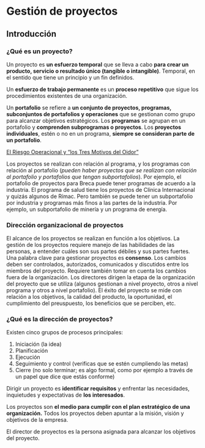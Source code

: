 # Gestión de proyectos
## Introducción
### ¿Qué es un proyecto?
Un proyecto es **un esfuerzo temporal** que se lleva a cabo **para crear un producto, servicio o resultado único (tangible o intangible)**. Temporal, en el sentido que tiene un principio y un fin definidos.

Un **esfuerzo de trabajo permanente** es un **proceso repetitivo** que sigue los procedimientos existentes de una organización.

Un **portafolio** se refiere a **un conjunto de proyectos, programas, subconjuntos de portafolios y operaciones** que se gestionan como grupo para alcanzar objetivos estratégicos. Los **programas** se agrupan en un portafolio y **comprenden subprogramas o proyectos**. Los **proyectos individuales**, estén o no en un programa, **siempre se consideran parte de un portafolio**.

[El Riesgo Operacional y “los Tres Motivos del Oidor”](http://notigerencia.com.ve/index.php/component/k2/item/2524-el-riesgo-operacional-y-los-tres-motivos-del-oidor)

Los proyectos se realizan con relación al programa, y los programas con relación al portafolio (*pueden haber proyectos que se realizan con relación al portafolio y portafolios que tengan subportafolios*). Por ejemplo, el portafolio de proyectos para Breca puede tener programas de acuerdo a la industria. El programa de salud tiene los proyectos de Clínica Internacional y quizás algunos de Rímac. Pero también se puede tener un subportafolio por industria y programas más finos a las partes de la industria. Por ejemplo, un subportafolio de minería y un programa de energía.

### Dirección organizacional de proyectos

El alcance de los proyectos se realizan en función a los objetivos. La gestión de los proyectos requiere manejo de las habilidades de las personas, a entender cuáles son sus partes débiles y sus partes fuertes. Una palabra clave para gestionar proyectos es **consenso**. Los cambios deben ser controlados, autorizados, comunicados y discutidos entre los miembros del proyecto. Requiere también tomar en cuenta los cambios fuera de la organización. Los directores dirigen la etapa de la organización del proyecto que se utiliza (algunos gestionan a nivel proyecto, otros a nivel programa y otros a nivel portafolio). El éxito del proyecto se mide con relación a los objetivos, la calidad del producto, la oportunidad, el cumplimiento del preuspuesto, los beneficios que se perciben, etc.

### ¿Qué es la dirección de proyectos?
Existen cinco grupos de procesos principales:

1. Iniciación (la idea)
2. Planificación
3. Ejecución
4. Seguimiento y control (verificas que se estén cumpliendo las metas)
5. Cierre (no solo terminar; es algo formal, como por ejemplo a través de un papel que dice que estás conforme)

Dirigir un proyecto es **identificar requisitos** y enfrentar las necesidades, inquietudes y expectativas de **los interesados**.

Los proyectos son **el medio para cumplir con el plan estratégico de una organización.** Todos los proyectos deben apuntar a la misión, visión y objetivos de la empresa.

El director de proyectos es la persona asignada para alcanzar los objetivos del proyecto.
